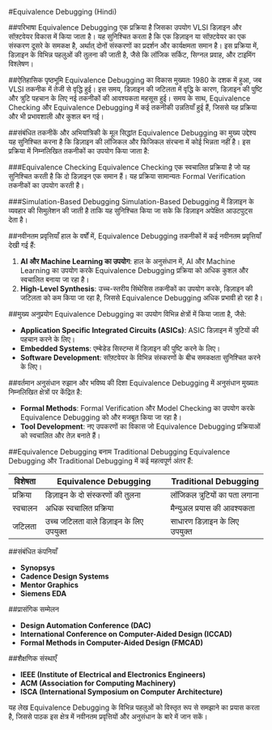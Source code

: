 #Equivalence Debugging (Hindi)

##परिभाषा
Equivalence Debugging एक प्रक्रिया है जिसका उपयोग VLSI डिज़ाइन और सॉफ़्टवेयर विकास में किया जाता है। यह सुनिश्चित करता है कि एक डिज़ाइन या सॉफ़्टवेयर का एक संस्करण दूसरे के समकक्ष है, अर्थात् दोनों संस्करणों का प्रदर्शन और कार्यक्षमता समान है। इस प्रक्रिया में, डिज़ाइन के विभिन्न पहलुओं की तुलना की जाती है, जैसे कि लॉजिक सर्किट, सिग्नल प्रवाह, और टाइमिंग विश्लेषण।

##ऐतिहासिक पृष्ठभूमि
Equivalence Debugging का विकास मुख्यतः 1980 के दशक में हुआ, जब VLSI तकनीक में तेजी से वृद्धि हुई। इस समय, डिज़ाइन की जटिलता में वृद्धि के कारण, डिज़ाइन की पुष्टि और त्रुटि पहचान के लिए नई तकनीकों की आवश्यकता महसूस हुई। समय के साथ, Equivalence Checking और Equivalence Debugging में कई तकनीकी उन्नतियाँ हुई हैं, जिससे यह प्रक्रिया और भी प्रभावशाली और कुशल बन गई।

##संबंधित तकनीकें और अभियांत्रिकी के मूल सिद्धांत
Equivalence Debugging का मुख्य उद्देश्य यह सुनिश्चित करना है कि डिज़ाइन की लॉजिकल और फिजिकल संरचना में कोई भिन्नता नहीं है। इस प्रक्रिया में निम्नलिखित तकनीकों का उपयोग किया जाता है:

###Equivalence Checking
Equivalence Checking एक स्वचालित प्रक्रिया है जो यह सुनिश्चित करती है कि दो डिज़ाइन एक समान हैं। यह प्रक्रिया सामान्यतः Formal Verification तकनीकों का उपयोग करती है।

###Simulation-Based Debugging
Simulation-Based Debugging में डिज़ाइन के व्यवहार की सिमुलेशन की जाती है ताकि यह सुनिश्चित किया जा सके कि डिज़ाइन अपेक्षित आउटपुट्स देता है।

##नवीनतम प्रवृत्तियाँ
हाल के वर्षों में, Equivalence Debugging तकनीकों में कई नवीनतम प्रवृत्तियाँ देखी गई हैं:

1. **AI और Machine Learning का उपयोग**: हाल के अनुसंधान में, AI और Machine Learning का उपयोग करके Equivalence Debugging प्रक्रिया को अधिक कुशल और स्वचालित बनाया जा रहा है।
2. **High-Level Synthesis**: उच्च-स्तरीय सिंथेसिस तकनीकों का उपयोग करके, डिज़ाइन की जटिलता को कम किया जा रहा है, जिससे Equivalence Debugging अधिक प्रभावी हो रहा है।

##मुख्य अनुप्रयोग
Equivalence Debugging का उपयोग विभिन्न क्षेत्रों में किया जाता है, जैसे:

- **Application Specific Integrated Circuits (ASICs)**: ASIC डिज़ाइन में त्रुटियों की पहचान करने के लिए।
- **Embedded Systems**: एम्बेडेड सिस्टम्स में डिज़ाइन की पुष्टि करने के लिए।
- **Software Development**: सॉफ़्टवेयर के विभिन्न संस्करणों के बीच समकक्षता सुनिश्चित करने के लिए।

##वर्तमान अनुसंधान रुझान और भविष्य की दिशा
Equivalence Debugging में अनुसंधान मुख्यतः निम्नलिखित क्षेत्रों पर केंद्रित है:

- **Formal Methods**: Formal Verification और Model Checking का उपयोग करके Equivalence Debugging को और मजबूत किया जा रहा है।
- **Tool Development**: नए उपकरणों का विकास जो Equivalence Debugging प्रक्रियाओं को स्वचालित और तेज़ बनाते हैं।

##Equivalence Debugging बनाम Traditional Debugging
Equivalence Debugging और Traditional Debugging में कई महत्वपूर्ण अंतर हैं:

| विशेषता                     | Equivalence Debugging                     | Traditional Debugging                  |
|---------------------------|-----------------------------------------|----------------------------------------|
| प्रक्रिया                  | डिज़ाइन के दो संस्करणों की तुलना      | लॉजिकल त्रुटियों का पता लगाना        |
| स्वचालन                   | अधिक स्वचालित प्रक्रिया                 | मैन्युअल प्रयास की आवश्यकता            |
| जटिलता                   | उच्च जटिलता वाले डिज़ाइन के लिए उपयुक्त| साधारण डिज़ाइन के लिए उपयुक्त         |

##संबंधित कंपनियाँ
- **Synopsys**
- **Cadence Design Systems**
- **Mentor Graphics**
- **Siemens EDA**

##प्रासंगिक सम्मेलन
- **Design Automation Conference (DAC)**
- **International Conference on Computer-Aided Design (ICCAD)**
- **Formal Methods in Computer-Aided Design (FMCAD)**

##शैक्षणिक संस्थाएँ
- **IEEE (Institute of Electrical and Electronics Engineers)**
- **ACM (Association for Computing Machinery)**
- **ISCA (International Symposium on Computer Architecture)**

यह लेख Equivalence Debugging के विभिन्न पहलुओं को विस्तृत रूप से समझाने का प्रयास करता है, जिससे पाठक इस क्षेत्र में नवीनतम प्रवृत्तियों और अनुसंधान के बारे में जान सकें।